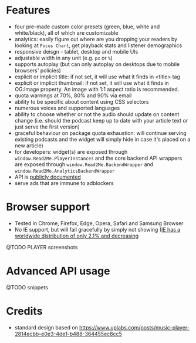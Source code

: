 # Features
- four pre-made custom color presets (green, blue, white and white/black), all of which are customizable
- analytics: easily figure out where are you dropping your readers by looking at `Focus Chart`, get playback stats and listener demographics
- responsive deisgn - tablet, desktop and mobile UIs
- adjustable width in any unit (e.g. `px` or `%`)
- supports autoplay (but can only autoplay on desktops due to mobile browsers' policies)
- explicit or implicit title: if not set, it will use what it finds in \<title\> tag
- explicit or implicit thumbnail: if not set, it will use what it finds in OG:Image property. An image with 1:1 aspect ratio is recommended. 
- quota warnings at 70%, 80% and 90% via email
- ability to be specific about content using CSS selectors
- numerous voices and supported languages
- ability to choose whether or not the audio should update on content change (i.e. should the podcast keep up to date with your article text or just serve the first version)
- graceful behaviour on package quota exhaustion: will continue serving existing podcasts and the widget will simply hide in case it's placed on a new article)
- for developers: widget(s) are exposed through `window.Read2Me.PlayerInstances` and the core backend API wrappers are exposed through `window.Read2Me.BackendWrapper` and `window.Read2Me.AnalyticsBackendWrapper`
- API is [publicly documented](https://swaggerhub.com/apis/Read2Me/)
- serve ads that are immune to adblockers

# Browser support
- Tested in Chrome, Firefox, Edge, Opera, Safari and Samsung Browser
- No IE support, but will fail gracefully by simply not showing ([IE has a worldwide distribution of only 2.1% and decreasing](https://www.w3schools.com/browsers/browsers_explorer.asp)

@TODO PLAYER screenshots

# Advanced API usage
@TODO snippets

# Credits
- standard design based on https://www.uplabs.com/posts/music-player-2814ecbb-e0e3-4de1-b488-364455ec8cc5
